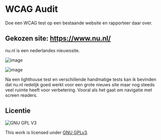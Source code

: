 # WCAG Audit 

Doe een WCAG test op een bestaande website en rapporteer daar over.

## Gekozen site: https://www.nu.nl/

nu.nl is een nederlandes nieuwssite.  

![image](https://user-images.githubusercontent.com/45001009/200144634-c90580ab-26d7-4542-a717-c1d214e33282.png)

![image](https://user-images.githubusercontent.com/45001009/200144641-c1604b3a-c937-4112-92c0-16b96977c67d.png)

Na een lighthouse test en verschillende handmatige tests kan ik bevinden dat nu.nl redelijk goed werkt voor een grote nieuws site maar nog steeds veel ruimte heeft voor verbetering. Vooral als het gaat om navigatie met screen readers.

## Licentie

![GNU GPL V3](https://www.gnu.org/graphics/gplv3-127x51.png)

This work is licensed under [GNU GPLv3](./LICENSE).
